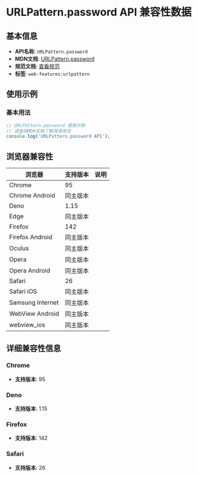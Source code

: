 # URLPattern.password API 兼容性数据

## 基本信息

- **API名称**: `URLPattern.password`
- **MDN文档**: [URLPattern.password](https://developer.mozilla.org/docs/Web/API/URLPattern/password)
- **规范文档**: [查看规范](https://urlpattern.spec.whatwg.org/#dom-urlpattern-password)
- **标签**: `web-features:urlpattern`

## 使用示例

### 基本用法

```javascript
// URLPattern.password 使用示例
// 请查阅MDN文档了解具体用法
console.log('URLPattern.password API');
```

## 浏览器兼容性

| 浏览器 | 支持版本 | 说明 |
|--------|----------|------|
| Chrome | 95 |  |
| Chrome Android | 同主版本 |  |
| Deno | 1.15 |  |
| Edge | 同主版本 |  |
| Firefox | 142 |  |
| Firefox Android | 同主版本 |  |
| Oculus | 同主版本 |  |
| Opera | 同主版本 |  |
| Opera Android | 同主版本 |  |
| Safari | 26 |  |
| Safari iOS | 同主版本 |  |
| Samsung Internet | 同主版本 |  |
| WebView Android | 同主版本 |  |
| webview_ios | 同主版本 |  |

## 详细兼容性信息

### Chrome

- **支持版本**: 95

### Deno

- **支持版本**: 1.15

### Firefox

- **支持版本**: 142

### Safari

- **支持版本**: 26

